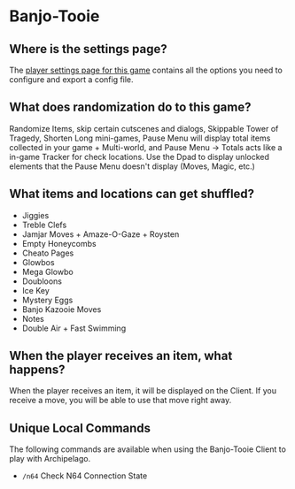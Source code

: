 # Banjo-Tooie

## Where is the settings page?

The [player settings page for this game](../player-settings) contains all the options you need to configure and export a
config file.

## What does randomization do to this game?

Randomize Items, skip certain cutscenes and dialogs, Skippable Tower of Tragedy, Shorten Long mini-games,
Pause Menu will display total items collected in your game + Multi-world, and Pause Menu -> Totals acts like a in-game Tracker for check locations.
Use the Dpad to display unlocked elements that the Pause Menu doesn't display (Moves, Magic, etc.)

## What items and locations can get shuffled?

- Jiggies
- Treble Clefs
- Jamjar Moves + Amaze-O-Gaze + Roysten
- Empty Honeycombs
- Cheato Pages
- Glowbos
- Mega Glowbo
- Doubloons
- Ice Key
- Mystery Eggs
- Banjo Kazooie Moves
- Notes
- Double Air + Fast Swimming

## When the player receives an item, what happens?

When the player receives an item, it will be displayed on the Client. If you receive a move, you will be able to use that move right away.

## Unique Local Commands

The following commands are available when using the Banjo-Tooie Client to play with Archipelago.

- `/n64` Check N64 Connection State